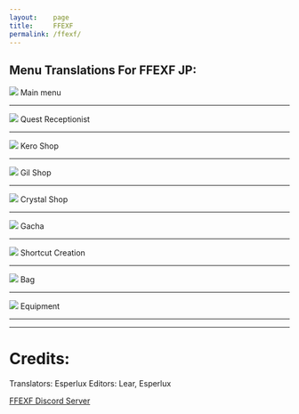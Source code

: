 ```yaml
---
layout:    page
title:     FFEXF
permalink: /ffexf/
---
```


Menu Translations For FFEXF JP:
-----------------------

![]({{site.baseurl}}/images/ffexf_1.png)
Main menu

-----------------------
![]({{site.baseurl}}/images/ffexf_2.png)
Quest Receptionist

-----------------------
![]({{site.baseurl}}/images/ffexf_3.png)
Kero Shop

-----------------------
![]({{site.baseurl}}/images/ffexf_4.png)
Gil Shop

-----------------------
![]({{site.baseurl}}/images/ffexf_5.png)
Crystal Shop

-----------------------
![]({{site.baseurl}}/images/ffexf_6.png)
Gacha

-----------------------
![]({{site.baseurl}}/images/ffexf_7.png)
Shortcut Creation

-----------------------
![]({{site.baseurl}}/images/ffexf_8.png)
Bag

-----------------------
![]({{site.baseurl}}/images/ffexf_9.png)
Equipment

-----------------------
-----------------------
# Credits:

Translators: Esperlux
Editors: Lear, Esperlux

 [FFEXF Discord Server](https://discordapp.com/invite/sYdWNMB)
